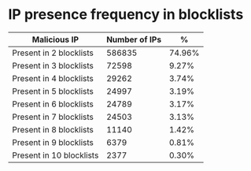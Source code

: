 # IP presence frequency in blocklists
| Malicious IP | Number of IPs | % |
|----|----|----|
| Present in 2 blocklists | 586835 | 74.96% |
| Present in 3 blocklists | 72598 | 9.27% |
| Present in 4 blocklists | 29262 | 3.74% |
| Present in 5 blocklists | 24997 | 3.19% |
| Present in 6 blocklists | 24789 | 3.17% |
| Present in 7 blocklists | 24503 | 3.13% |
| Present in 8 blocklists | 11140 | 1.42% |
| Present in 9 blocklists | 6379 | 0.81% |
| Present in 10 blocklists | 2377 | 0.30% |
